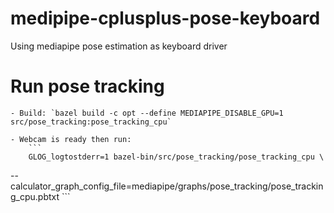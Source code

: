# medipipe-cplusplus-pose-keyboard
Using mediapipe pose estimation as keyboard driver
# Run pose tracking 
    - Build: `bazel build -c opt --define MEDIAPIPE_DISABLE_GPU=1 src/pose_tracking:pose_tracking_cpu`
    
    - Webcam is ready then run: 
        ```
        GLOG_logtostderr=1 bazel-bin/src/pose_tracking/pose_tracking_cpu \
  --calculator_graph_config_file=mediapipe/graphs/pose_tracking/pose_tracking_cpu.pbtxt
        ```
